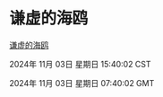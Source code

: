 # 谦虚的海鸥
[谦虚的海鸥](http://219.139.197.74:56308/qxdho/course/base/hotlink/index.php)

2024年 11月 03日 星期日 15:40:02 CST

2024年 11月 03日 星期日 07:40:02 GMT
